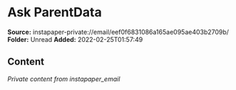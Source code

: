 # Ask ParentData

**Source:** instapaper-private://email/eef0f6831086a165ae095ae403b2709b/
**Folder:** Unread
**Added:** 2022-02-25T01:57:49




## Content
*Private content from instapaper_email*

